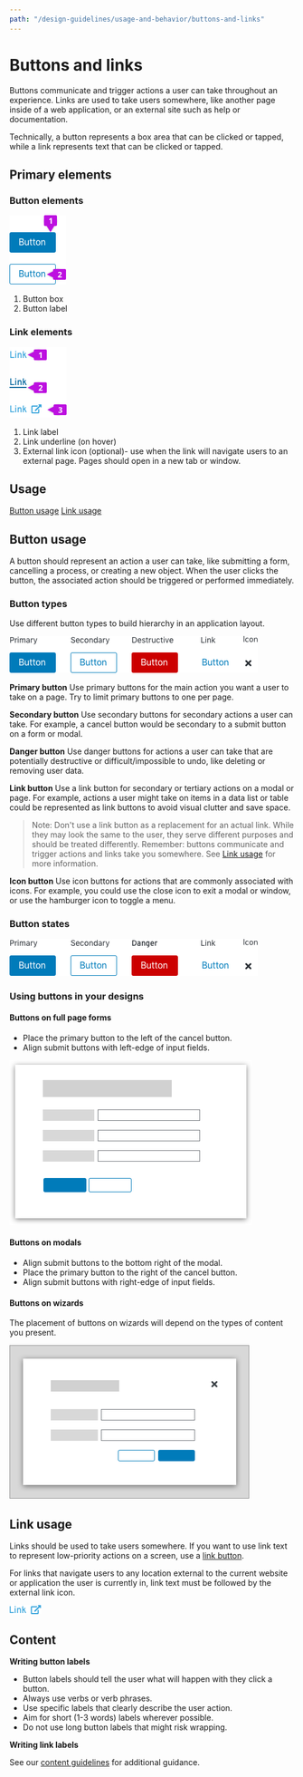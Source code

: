```yaml
---
path: "/design-guidelines/usage-and-behavior/buttons-and-links"
---
```

# Buttons and links
Buttons communicate and trigger actions a user can take throughout an experience. Links are used to take users somewhere, like another page inside of a web application, or an external site such as help or documentation.  

Technically, a button represents a box area that can be clicked or tapped, while a link represents text that can be clicked or tapped.

## Primary elements
### Button elements
![Elements of a button](img/button-element.png)

1. Button box  
2. Button label

### Link elements
![Elements of a link](img/link-elements.png)

1. Link label
2. Link underline (on hover)
3. External link icon (optional)- use when the link will navigate users to an external page. Pages should open in a new tab or window.

## Usage
[Button usage](#button-usage)
[Link usage](#link-usage)

## Button usage
A button should represent an action a user can take, like submitting a form, cancelling a process, or creating a new object. When the user clicks the button, the associated action should be triggered or performed immediately.

### Button types
Use different button types to build hierarchy in an application layout.

  ![Button types](img/buttontype.png)

  **Primary button**
  Use primary buttons for the main action you want a user to take on a page. Try to limit primary buttons to one per page.

  **Secondary button**
  Use secondary buttons for secondary actions a user can take. For example, a cancel button would be secondary to a submit button on a form or modal.

  **Danger button**
  Use danger buttons for actions a user can take that are potentially destructive or difficult/impossible to undo, like deleting or removing user data.

  **Link button**
  Use a link button for secondary or tertiary actions on a modal or page. For example, actions a user might take on items in a data list or table could be represented as link buttons to avoid visual clutter and save space.

  >Note: Don't use a link button as a replacement for an actual link. While they may look the same to the user, they serve different purposes and should be treated differently. Remember: buttons communicate and trigger actions and links take you somewhere. See [Link usage](#link-usage) for more information.

  **Icon button**
  Use icon buttons for actions that are commonly associated with icons. For example, you could use the close icon to exit a modal or window, or use the hamburger icon to toggle a menu.

### Button states

![Button states](img/buttonstates.png)

### Using buttons in your designs
#### Buttons on full page forms
* Place the primary button to the left of the cancel button.
* Align submit buttons with left-edge of input fields.

![Buttons on modals](img/fullpage-button.png)

#### Buttons on modals
* Align submit buttons to the bottom right of the modal.
* Place the primary button to the right of the cancel button.
* Align submit buttons with right-edge of input fields.

#### Buttons on wizards
The placement of buttons on wizards will depend on the types of content you present. 

![Buttons on modals](img/modal-button.png)

## Link usage
Links should be used to take users somewhere. If you want to use link text to represent low-priority actions on a screen, use a [link button](#link-button).

For links that navigate users to any location external to the current website or application the user is currently in, link text must be followed by the external link icon.

![External link icon](img/external-link.png)

## Content
**Writing button labels**
* Button labels should tell the user what will happen with they click a button.
* Always use verbs or verb phrases.
* Use specific labels that clearly describe the user action.
* Aim for short (1-3 words) labels wherever possible.
* Do not use long button labels that might risk wrapping.

**Writing link labels**

See our [content guidelines](/design-guidelines/content/) for additional guidance.

